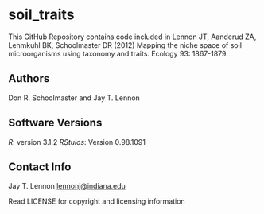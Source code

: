 # soil_traits
This GitHub Repository contains code included in Lennon JT, Aanderud ZA, Lehmkuhl BK, Schoolmaster DR (2012) Mapping the niche space of soil microorganisms using taxonomy and traits. Ecology 93: 1867-1879.

Authors
-------
Don R. Schoolmaster and Jay T. Lennon

Software Versions
-----------------
*R*: version 3.1.2
*RStuios*: Version 0.98.1091

Contact Info
------------
Jay T. Lennon
lennonj@indiana.edu

Read LICENSE for copyright and licensing information